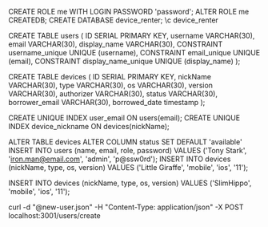 CREATE ROLE me WITH LOGIN PASSWORD 'password';
ALTER ROLE me CREATEDB;
CREATE DATABASE device_renter;
\c device_renter

CREATE TABLE users (
  ID SERIAL PRIMARY KEY,
  username VARCHAR(30),
  email VARCHAR(30),
  display_name VARCHAR(30),
  CONSTRAINT username_unique UNIQUE (username),
  CONSTRAINT email_unique UNIQUE (email),
  CONSTRAINT display_name_unique UNIQUE (display_name)
);

CREATE TABLE devices (
  ID SERIAL PRIMARY KEY,
  nickName VARCHAR(30),
  type VARCHAR(30),
  os VARCHAR(30),
  version VARCHAR(30),
  authorizer VARCHAR(30),
  status VARCHAR(30),
  borrower_email VARCHAR(30),
  borrowed_date timestamp
);

CREATE UNIQUE INDEX user_email ON users(email);
CREATE UNIQUE INDEX device_nickname ON devices(nickName);

ALTER TABLE devices ALTER COLUMN status SET DEFAULT 'available'
INSERT INTO users (name, email, role, password)
  VALUES ('Tony Stark', 'iron.man@email.com', 'admin', 'p@ssw0rd');
INSERT INTO devices (nickName, type, os, version)
  VALUES ('Little Giraffe', 'mobile', 'ios', '11');

INSERT INTO devices (nickName, type, os, version)
  VALUES ('SlimHippo', 'mobile', 'ios', '11');

curl -d "@new-user.json" -H "Content-Type: application/json" -X POST localhost:3001/users/create
